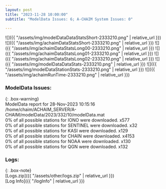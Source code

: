 ```yaml
---
layout: post
title: "2023-11-28 10:00:00"
subtitle: "ModelData Issues: 6; A-CHAIM System Issues: 0"

---
```


![]({{ "/assets/img/modelDataDataStatsShort-2333210.png" | relative_url }})
![]({{ "/assets/img/achaimDataStatsShort-2333210.png" | relative_url }})
![]({{ "/assets/img/achaimDataStatsLong00-2333210.png" | relative_url }})
![]({{ "/assets/img/achaimDataStatsLong01-2333210.png" | relative_url }})
![]({{ "/assets/img/achaimDataStatsLong02-2333210.png" | relative_url }})
![]({{ "/assets/img/modelDataDataStats-2333210.png" | relative_url }})
![]({{ "/assets/img/modelDataStationStats-2333210.png" | relative_url }})
![]({{ "/assets/img/achaimRunTime-2333210.png" | relative_url }})


### ModelData Issues:  
  
{: .box-warning}  
 ModelData report for 28-Nov-2023 10:15:16   
 /home/chaim/ACHAIM_SERVER/A-CHAIM/modelData/2023/332/10/modelData.mat   
 0% of all possible stations for IONO were downloaded. x577   
 0% of all possible stations for SENTINEL were downloaded. x32   
 0% of all possible stations for KASI were downloaded. x129   
 0% of all possible stations for CHAIN were downloaded. x4153   
 0% of all possible stations for NOAA were downloaded. x130   
 0% of all possible stations for QGN were downloaded. x132   
  


### Logs:  
  
{: .box-note}  
[Logs.zip]({{ "/assets/other/logs.zip" | relative_url }})  
[Log Info]({{ "/logInfo" | relative_url }})  
